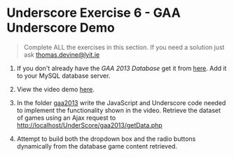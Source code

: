 # Underscore Exercise 6 - GAA Underscore Demo
		
> Complete ALL the exercises in this section. If you need a solution just ask thomas.devine@lyit.ie


1.	If you don't already have the *GAA 2013 Database* get it from [here](../gaa2013/gaa2013.sql).  Add it to your MySQL database server.

1.	View the video demo [here](https://media.heanet.ie/page/d71e3cb636e71d84f9a6d6681b3ebc59). 

1.	In the folder [gaa2013](http://localhost/UnderScore/gaa2013/) write the JavaScript and Underscore code needed to implement the functionality shown in the video.  Retrieve the dataset of games using an Ajax request to [http://localhost/UnderScore/gaa2013/getData.php](http://localhost/UnderScore/gaa2013/getData.php)

1.	Attempt to build both the dropdown box and the radio buttons dynamically from the database game content retrieved.


